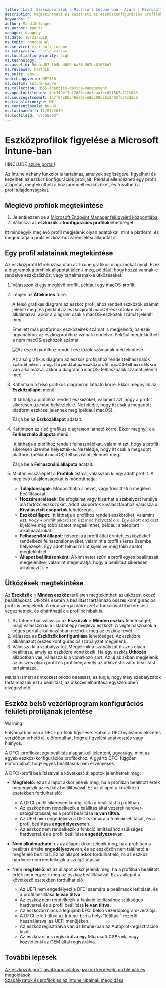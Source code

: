 ```yaml
---
title: 'Lásd: Eszközprofilok a Microsoft Intune-ban – Azure | Microsoft Docs'
description: Megtekintheti és kezelheti az eszközkonfigurációs profilok adatait a Microsoft Intune-ban, egy grafikus diagramon tekintheti meg a profilokhoz rendelt eszközök számát, és megtekintheti, mely eszközök rendelkeznek hozzárendelt vagy üzembe helyezett profillal. Az ütközést okozó beállításokkal rendelkező profilok hibaelhárítása is elvégezhető.
keywords: ''
author: MandiOhlinger
ms.author: mandia
manager: dougeby
ms.date: 10/21/2019
ms.topic: conceptual
ms.service: microsoft-intune
ms.subservice: configuration
ms.localizationpriority: high
ms.technology: ''
ms.assetid: 9deaed87-fb4b-4689-ba88-067bc61686d7
ms.reviewer: karthib
ms.suite: ems
search.appverid: MET150
ms.custom: intune-azure
ms.collection: M365-identity-device-management
ms.openlocfilehash: 4dc349ef7af2683b4dafeaa1cc09f5b7a727e843
ms.sourcegitcommit: 1a7f04c80548e035be82308d2618492f6542d3c0
ms.translationtype: MT
ms.contentlocale: hu-HU
ms.lasthandoff: 11/07/2019
ms.locfileid: "73755303"
---
```

# <a name="monitor-device-profiles-in-microsoft-intune"></a>Eszközprofilok figyelése a Microsoft Intune-ban

[!INCLUDE [azure_portal](../includes/azure_portal.md)]

Az Intune néhány funkciót is tartalmaz, amelyek segítségével figyelheti és kezelheti az eszköz konfigurációs profiljait. Például ellenőrizheti egy profil állapotát, megtekintheti a hozzárendelt eszközöket, és frissítheti a profiltulajdonságokat.

## <a name="view-existing-profiles"></a>Meglévő profilok megtekintése

1. Jelentkezzen be a [Microsoft Endpoint Manager felügyeleti központjába](https://go.microsoft.com/fwlink/?linkid=2109431).
2. Válassza az **eszközök** > **konfigurációs profilok**lehetőséget.

Itt mindegyik meglévő profil megjelenik olyan adatokkal, mint a platform, és megmutatja a profil eszköz-hozzárendelési állapotát is.

## <a name="view-details-on-a-profile"></a>Egy profil adatainak megtekintése

Az eszközprofil létrehozása után az Intune grafikus diagramokat nyújt. Ezek a diagramok a profilok állapotát jelenik meg, például, hogy hozzá vannak-e rendelve eszközökhöz, vagy tartalmaznak-e ütközéseket.

1. Válasszon ki egy meglévő profilt, például egy macOS-profilt.
2. Lépjen az **Áttekintés** fülre.

    A felső grafikus diagram az eszköz profiljához rendelt eszközök számát jeleníti meg. Ha például az eszközprofil macOS-eszközökre van alkalmazva, akkor a diagram csak a macOS-eszközök számát jeleníti meg.

    Emellett más platformok eszközeinek számát is megjeleníti, ha ezek ugyanahhoz az eszközprofilhoz vannak rendelve. Például megtekintheti a nem macOS-eszközök számát.

    ![Az eszközprofilhoz rendelt eszközök számának megtekintése](./media/device-profile-monitor/device-configuration-profile-graphical-chart.png)

    Az alsó grafikus diagram az eszköz profiljához rendelt felhasználók számát jeleníti meg. Ha például az eszközprofil macOS-felhasználókra van alkalmazva, akkor a diagram a macOS-felhasználók számát jeleníti meg.

3. Kattintson a felső grafikus diagramon látható körre. Ekkor megnyílik az **Eszközállapot** menü.

    Itt láthatja a profilhoz rendelt eszközöket, valamint azt, hogy a profilt sikeresen üzembe helyezték-e. Ne feledje, hogy itt csak a megadott platform eszközei jelennek meg (például macOS).

    Zárja be az **Eszközállapot** adatait.

4. Kattintson az alsó grafikus diagramon látható körre. Ekkor megnyílik a **Felhasználó állapota** menü. 

    Itt láthatja a profilhoz rendelt felhasználókat, valamint azt, hogy a profilt sikeresen üzembe helyezték-e. Ne feledje, hogy itt csak a megadott platform (például macOS) felhasználói jelennek meg.

    Zárja be a **Felhasználó állapota** adatait.

5. Miután visszalépett a **Profilok** listára, válasszon ki egy adott profilt. A meglévő tulajdonságokat is módosíthatja:
    - **Tulajdonságok**: Módosíthatja a nevet, vagy frissítheti a meglévő beállításokat.
    - **Hozzárendelések**: Belefoglalhat vagy kizárhat a szabályzat hatálya alá tartozó eszközöket. Adott csoportok kiválasztásához válassza a **Kiválasztott csoportok** lehetőséget.
    - **Eszközállapot**: Itt láthatja a profilhoz rendelt eszközöket, valamint azt, hogy a profilt sikeresen üzembe helyezték-e. Egy adott eszközt kijelölve még több adatot megtekinthet, például a telepített alkalmazásokat.
    - **Felhasználói állapot**: felsorolja a profil által érintett eszközökkel rendelkező felhasználóneveket, valamint a profil sikeres üzembe helyezését. Egy adott felhasználót kijelölve még több adatot megtekinthet.
    - **Állapot beállításonként**: A kimenetet szűri a profil egyes beállításait megjelenítve, valamint megmutatja, hogy a beállítást sikeresen alkalmazták-e.

## <a name="view-conflicts"></a>Ütközések megtekintése

Az **Eszközök** > **Minden eszköz** területen megtekintheti az ütközést okozó beállításokat. Ütközés esetén a beállítást tartalmazó összes konfigurációs profil is megjelenik. A rendszergazdák ezzel a funkcióval hibakeresést végezhetnek, és elháríthatják a profilok hibáit is.

1. Az Intune-ban válassza az **Eszközök** > **Minden eszköz** lehetőséget, majd válasszon ki a listából egy meglévő eszközt. A végfelhasználók a céges portál alkalmazásban nézhetik meg az eszköz nevét.
2. Válassza az **Eszközök konfigurálása** lehetőséget. Az eszközre alkalmazott összes konfigurációs szabályzat megjelenik.
3. Válassza ki a szabályzatot. Megjelenik a szabályzat összes olyan beállítása, amely az eszközre vonatkozik. Ha egy eszköz **Ütközés** állapotban van, válassza ki a vonatkozó sort. Az új ablakban megjelenik az összes olyan profil és profilnév, amely az ütközést kiváltó beállítást tartalmazza.

Miután ismeri az ütközést okozó beállítást, és tudja, hogy mely szabályzatok tartalmazzák ezt a beállítást, az ütközés elhárítása egyszerűbben elvégezhető. 

## <a name="device-firmware-configuration-interface-profile-reporting"></a>Eszköz belső vezérlőprogram konfigurációs felületi profiljának jelentése

> [!WARNING]
> Folyamatban van a DFCI-profilok figyelése. Habár a DFCI nyilvános előzetes verzióban érhető el, előfordulhat, hogy a figyelési adatvesztés vagy hiányos.

A DFCI-profilokat egy beállítás alapján kell jelenteni, ugyanúgy, mint az egyéb eszköz-konfigurációs profilokhoz. A gyártó DFCI függően előfordulhat, hogy egyes beállítások nem érvényesek.

A DFCI-profil beállításaival a következő állapotok jelenhetnek meg:

- **Megfelelő**: ez az állapot akkor jelenik meg, ha a profilban beállított érték megegyezik az eszköz beállításával. Ez az állapot a következő esetekben fordulhat elő:

  - A DFCI-profil sikeresen konfigurálta a beállítást a profilban.
  - Az eszköz nem rendelkezik a beállítás által vezérelt hardver-szolgáltatással, és a profil beállítása **le van tiltva**.
  - Az UEFI nem engedélyezi a DFCI számára a funkció letiltását, és a profil beállítása **engedélyezve**van.
  - Az eszköz nem rendelkezik a funkció letiltásához szükséges hardverrel, és a profil beállítása **engedélyezve**van.

- **Nem alkalmazható**: ez az állapot akkor jelenik meg, ha a profilban a beállítás értéke **engedélyezve**van, és az eszközön nem található a megfelelő beállítás. Ez az állapot akkor fordulhat elő, ha az eszköz hardvere nem rendelkezik a szolgáltatással.

- Nem **megfelelő**: ez az állapot akkor jelenik meg, ha a profilban beállított érték nem egyezik meg az eszköz beállításával. Ez az állapot a következő esetekben fordulhat elő:

  - Az UEFI nem engedélyezi a DFCI számára a beállítások letiltását, és a profil beállítása **le van tiltva**.
  - Az eszköz nem rendelkezik a funkció letiltásához szükséges hardverrel, és a profil beállítása **le van tiltva**.
  - Az eszközön nincs a legújabb DFCI belső vezérlőprogram-verziója.
  - A DFCI le lett tiltva az Intune-ban a helyi "letiltási" vezérlő használatával az UEFI menüjében.
  - Az eszköz regisztrálva van az Intune-ban az Autopilot-regisztráción kívül.
  - Az eszköz nincs regisztrálva egy Microsoft CSP-nek, vagy közvetlenül az OEM által regisztrálva.

## <a name="next-steps"></a>További lépések

[Az eszközök profiljaival kapcsolatos gyakori kérdések, problémák és megoldások](device-profile-troubleshoot.md)  
[Szabályzatok és profilok és az Intune hibáinak megoldása](troubleshoot-policies-in-microsoft-intune.md)
